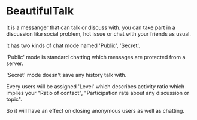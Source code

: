 BeautifulTalk
=============

It is a messanger that can talk or discuss with.
you can take part in a discussion like social problem, hot issue or chat with your friends as usual.

it has two kinds of chat mode named 'Public', 'Secret'.

'Public' mode is standard chatting which messages are protected from a server.

'Secret' mode doesn't save any history talk with.

Every users will be assigned 'Level' which describes activity ratio which implies your "Ratio of contact", "Participation rate about any discussion or topic".

So it will have an effect on closing anonymous users as well as chatting.


